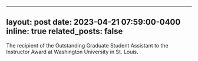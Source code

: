 
---
layout: post
date: 2023-04-21 07:59:00-0400
inline: true
related_posts: false
---

The recipient of the Outstanding Graduate Student Assistant to the Instructor Award at Washington University in St. Louis.
